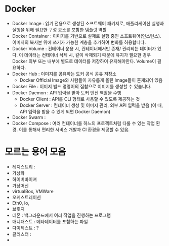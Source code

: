 # Docker

- Docker Image : 읽기 전용으로 생성된 소프트웨어 패키지로, 애플리케이션 실행과 실행을 위해 필요한 구성 요소를 포함한 템플릿 역할
- Docker Container : 이미지를 기반으로 실제로 실행 중인 소프트웨어(인스턴스). 이미지의 복사본 위에 쓰기가 가능한 계층을 추가하여 변화를 허용합니다.
- Docker Volume : 컨테이너 운용 시, 컨테이너에서만 존재/ 관리되는 데이터가 있다. 이 데이터는 컨테이너 삭제 시, 같이 삭제되기 때문에 유지가 필요한 경우 Docker 외부 또는 내부에 별도로 데이터를 저장하여 유지해야한다. Volume이 필요하다.
- Docker Hub : 이미지를 공유하는 도커 공식 공유 저장소
  - Docker Official Image와 사람들이 자유롭게 올린 Image들이 혼재되어 있음
- Docker File : 이미지 빌드 명령어의 집합으로 이미지를 생성할 수 있습니다.
- Docker Daemon : API 입력을 받아 도커 엔진 역활을 수행
  - Docker Client : API를 CLI 형태로 사용할 수 있도록 제공하는 것
  - Docker Server : 컨테이너 생성 및 이미지 관리, 외부 API  입력을 받음 (이 때, API 입력을 받을 수 있게 되면 Docker Daemon)
- Docker Swarm : 
- Docker Compose : 여러 컨테이너를 하느의 프로젝트처럼 다룰 수 있는 작업 환경. 이를 통해서 편리한 서비스 개발과 CI 환경을 제공할 수 있음.



# 모르는 용어 모음

- 레지스트리 : 
- 가상화
- 하이버바이져
- 가상머신
- virtualBox, VMWare
- 오케스트레이션
- Eth0, lo, 
- 브릿지
- 데몬 : 백그라운드에서 여러 작업을 진행하는 프로그램
- 매니패스트 : 메타데이터를 포함하는 파일
- 다이제스트 : ?
- 클러스터 : 
- 